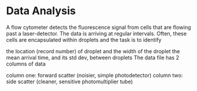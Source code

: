 # Data Analysis

A flow cytometer detects the fluorescence signal from cells that are flowing past a laser-detector. The data is arriving at regular intervals. Often, these cells are encapsulated within droplets  and the task is to identify 

the location (record number) of  droplet and the width of the droplet
the mean arrival time, and its std dev, between droplets
The data file has 2 columns of data

column one: forward scatter (noisier, simple photodetector)
column two: side scatter (cleaner, sensitive photomultiplier tube)
